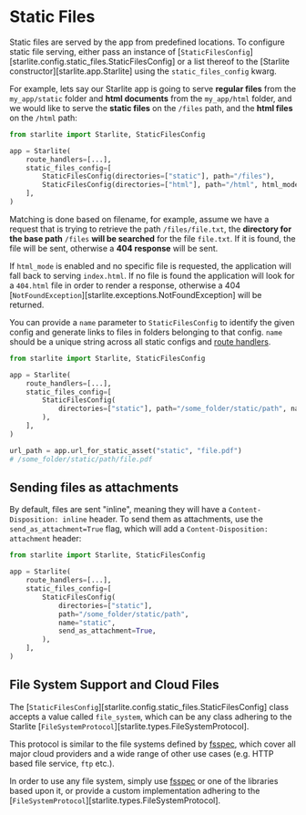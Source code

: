 # Static Files

Static files are served by the app from predefined locations. To configure static file serving, either pass an
instance of [`StaticFilesConfig`][starlite.config.static_files.StaticFilesConfig] or a list
thereof to the [Starlite constructor][starlite.app.Starlite] using the `static_files_config` kwarg.

For example, lets say our Starlite app is going to serve **regular files** from the `my_app/static` folder and **html
documents** from the `my_app/html` folder, and we would like to serve the **static files** on the `/files` path,
and the **html files** on the `/html` path:

```python
from starlite import Starlite, StaticFilesConfig

app = Starlite(
    route_handlers=[...],
    static_files_config=[
        StaticFilesConfig(directories=["static"], path="/files"),
        StaticFilesConfig(directories=["html"], path="/html", html_mode=True),
    ],
)
```


Matching is done based on filename, for example, assume we have a request that is trying to retrieve the path
`/files/file.txt`, the **directory for the base path** `/files` **will be searched** for the file `file.txt`. If it is
found, the file will be sent, otherwise a **404 response** will be sent.

If `html_mode` is enabled and no specific file is requested, the application will fall back to serving `index.html`. If
no file is found the application will look for a `404.html` file in order to render a response, otherwise a 404
[`NotFoundException`][starlite.exceptions.NotFoundException] will be returned.

You can provide a `name` parameter to `StaticFilesConfig` to identify the given config and generate links to files in
folders belonging to that config. `name` should be a unique string across all static configs and
[route handlers](../2-route-handlers/4-route-handler-indexing.md).

```python
from starlite import Starlite, StaticFilesConfig

app = Starlite(
    route_handlers=[...],
    static_files_config=[
        StaticFilesConfig(
            directories=["static"], path="/some_folder/static/path", name="static"
        ),
    ],
)

url_path = app.url_for_static_asset("static", "file.pdf")
# /some_folder/static/path/file.pdf
```


## Sending files as attachments

By default, files are sent "inline", meaning they will have a `Content-Disposition: inline` header.
To send them as attachments, use the `send_as_attachment=True` flag, which will add a
`Content-Disposition: attachment` header:

```python
from starlite import Starlite, StaticFilesConfig

app = Starlite(
    route_handlers=[...],
    static_files_config=[
        StaticFilesConfig(
            directories=["static"],
            path="/some_folder/static/path",
            name="static",
            send_as_attachment=True,
        ),
    ],
)
```

## File System Support and Cloud Files

The [`StaticFilesConfig`][starlite.config.static_files.StaticFilesConfig] class accepts a value called `file_system`,
which can be any class adhering to the Starlite [`FileSystemProtocol`][starlite.types.FileSystemProtocol].

This protocol is similar to the file systems defined by [fsspec](https://filesystem-spec.readthedocs.io/en/latest/),
which cover all major cloud providers and a wide range of other use cases (e.g. HTTP based file service, `ftp` etc.).

In order to use any file system, simply use [fsspec](https://filesystem-spec.readthedocs.io/en/latest/) or one of
the libraries based upon it, or provide a custom implementation adhering to the
[`FileSystemProtocol`][starlite.types.FileSystemProtocol].
